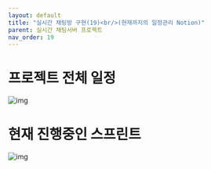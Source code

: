 ```yaml
---
layout: default
title: "실시간 채팅방 구현(19)<br/>(현재까지의 일정관리 Notion)"
parent: 실시간 채팅서버 프로젝트
nav_order: 19
---
```

# 프로젝트 전체 일정
![img](../../../assets/img/그림1.png)
# 현재 진행중인 스프린트
![img](../../../assets/img/그림2.png)